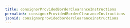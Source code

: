 ```yaml
---
title: consignorProvidedBorderClearanceInstructions
permalink: consignorProvidedBorderClearanceInstructions
jsonid: consignorprovidedborderclearanceinstructions
---
```

